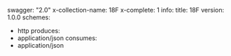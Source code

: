 swagger: "2.0"
x-collection-name: 18F
x-complete: 1
info:
  title: 18F
  version: 1.0.0
schemes:
- http
produces:
- application/json
consumes:
- application/json